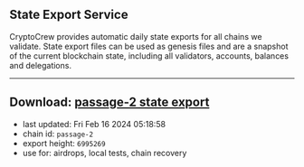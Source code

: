 ## State Export Service
CryptoCrew provides automatic daily state exports for all chains we validate. State export files can be used as genesis files and are a snapshot of the current blockchain state, including all validators, accounts, balances and delegations.

---
**Download: [passage-2 state export](https://dl-eu2.ccvalidators.com/SERVICE/passage/passage-2_export_6995269.json)**
---

- last updated: Fri Feb 16 2024 05:18:58
- chain id: `passage-2`
- export height: `6995269`
- use for: airdrops, local tests, chain recovery
